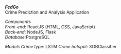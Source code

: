 ***FedGo*** <br>
Crime Prediction and Analysis Application

*Components* <br>
_Front-end_: ReactJS (HTML, CSS, JavaScript) <br>
_Back-end_: NodeJS, Flask <br>
_Database_:PostgreSQL <br>

*Models*
_Crime type_: LSTM
_Crime hotspot_: XGBClassifier
